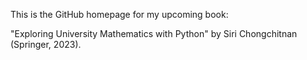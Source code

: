 This is the GitHub homepage for my upcoming book:

"Exploring University Mathematics with Python" by Siri Chongchitnan (Springer, 2023).


